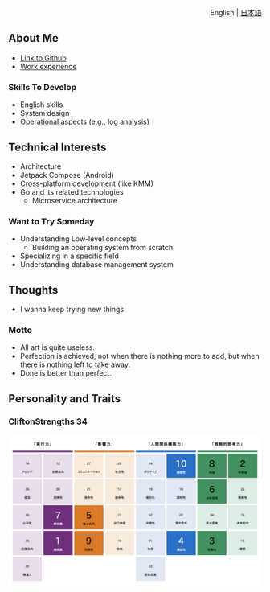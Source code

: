 <p align="right"> 
    English | <a href="./README.ja.md">日本語</a>
</p>

## About Me

* [Link to Github](https://github.com/kokoichi206)
* [Work experience](./work_experience_en.md)

### Skills To Develop

- English skills
- System design
- Operational aspects (e.g., log analysis)

## Technical Interests

- Architecture
- Jetpack Compose (Android)
- Cross-platform development (like KMM)
- Go and its related technologies
  - Microservice architecture

### Want to Try Someday

- Understanding Low-level concepts
  - Building an operating system from scratch
- Specializing in a specific field
- Understanding database management system

## Thoughts

- I wanna keep trying new things

### Motto

- All art is quite useless.
- Perfection is achieved, not when there is nothing more to add, but when there is nothing left to take away.
- Done is better than perfect.

## Personality and Traits

### CliftonStrengths 34

![](./clifton-strengths.png)
